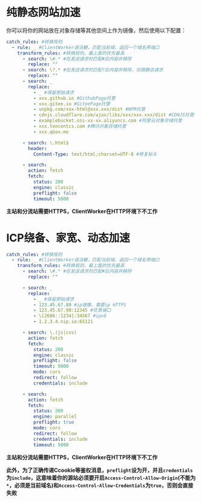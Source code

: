# 纯静态网站加速

你可以将你的网站放在对象存储等其他空间上作为镜像，然后使用以下配置：

```yaml
catch_rules: #转换规则
  - rule: _ #ClientWorker语法糖，匹配当前域，返回一个域名带端口
    transform_rules: #转换规则，最上面的优先最高
      - search: \#.* #在发送请求时匹配#后内容并移除
        replace: ""
      - search: \?.* #在发送请求时匹配?后内容并移除，仅限静态请求
        replace: ""
      - search: _
        replace:
          - _ #保留原始请求
          - xxx.github.io #GithubPage托管
          - xxx.gitee.io #GiteePage托管
          - unpkg.com/xxx-html@xxx.xxx/dist #NPM托管
          - cdnjs.cloudflare.com/ajax/libs/xxx/xxx.xxx/dist #CDNJS托管（大雾
          - examplebucket.oss-xx-xx.aliyuncs.com #阿里云对象存储托管
          - xxx.tencentcs.com #腾讯对象存储托管
          - xxx.qbox.me

      - search: \.html$
        header:
          Content-Type: text/html;charset=UTF-8 #修复标头

      - search: _
        action: fetch
        fetch:
          status: 200
          engine: classic
          preflight: false
          timeout: 5000
```

**主站和分流站需要HTTPS，ClientWorker在HTTP环境下不工作**

# ICP绕备、家宽、动态加速

```yaml
catch_rules: #转换规则
  - rule: _ #ClientWorker语法糖，匹配当前域，返回一个域名带端口
    transform_rules: #转换规则，最上面的优先最高
      - search: \#.* #在发送请求时匹配#后内容并移除
        replace: ""

      - search: _
        replace:
          - _ #保留原始请求
          - 123.45.67.89 #ip镜像，需要ip HTTPS
          - 123.45.67.90:12345 #任意端口
          - \[2606::1234]:34567 #ipv6
          - 1.2.3.4.nip.io:65121

      - search: \.(js|css)
        action: fetch
        fetch:
          status: 200
          engine: classic
          preflight: false
          timeout: 5000
          mode: cors
          redirect: follow
          credentials: include

      - search: _
        action: fetch
        fetch:
          status: 200
          engine: parallel
          preflight: true
          mode: cors
          redirect: follow
          credentials: include
          timeout: 5000
```

**主站和分流站需要HTTPS，ClientWorker在HTTP环境下不工作**

**此外，为了正确传递Ccookie等鉴权消息，`preflight`设为开，并且`credentials`为`include`，这意味着你的源站必须要开启`Access-Control-Allow-Origin`(不能为`*`，必须是当前域名)和`Access-Control-Allow-Credentials`为`true`，否则会直接失败**
